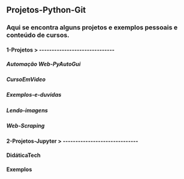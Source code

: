 ## Projetos-Python-Git

### Aqui se encontra alguns projetos e exemplos pessoais e conteúdo de cursos.


#### 1-Projetos > ------------------------------
##### Automação Web-PyAutoGui
##### CursoEmVideo
##### Exemplos-e-duvidas
##### Lendo-imagens
##### Web-Scraping


#### 2-Projetos-Jupyter > ------------------------------
#### DidáticaTech
#### Exemplos
